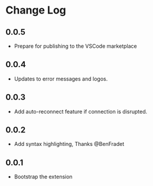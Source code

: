 # Change Log

## 0.0.5

- Prepare for publishing to the VSCode marketplace

## 0.0.4

- Updates to error messages and logos.

## 0.0.3

- Add auto-reconnect feature if connection is disrupted.

## 0.0.2

- Add syntax highlighting, Thanks @BenFradet

## 0.0.1

- Bootstrap the extension
